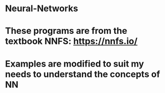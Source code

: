# Neural-Networks
# These programs are from the textbook NNFS: https://nnfs.io/ 
# Examples are modified to suit my needs to understand the concepts of NN 
